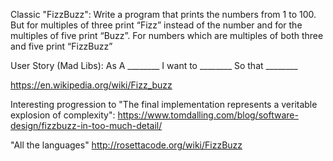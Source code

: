 Classic "FizzBuzz":
    Write a program that prints the numbers from 1 to 100. But for multiples of three print “Fizz” instead of the number and for the multiples of five print “Buzz”. For numbers which are multiples of both three and five print “FizzBuzz”


User Story (Mad Libs):
    As A ________
    I want to ________
    So that ________
 
https://en.wikipedia.org/wiki/Fizz_buzz 
 
Interesting progression to "The final implementation represents a veritable explosion of complexity":
https://www.tomdalling.com/blog/software-design/fizzbuzz-in-too-much-detail/


"All the languages"
http://rosettacode.org/wiki/FizzBuzz
